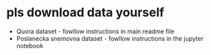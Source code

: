 # pls download data yourself
* Quora dataset - fowllow instructions in main readme file
* Poslanecka snemovna dataset - fowllow instructions in the jupyter notebook